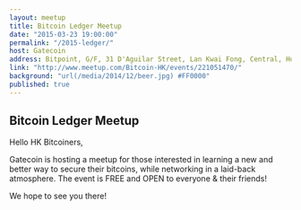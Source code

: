 ```yaml
---
layout: meetup
title: Bitcoin Ledger Meetup
date: "2015-03-23 19:00:00"
permalink: "/2015-ledger/"
host: Gatecoin
address: Bitpoint, G/F, 31 D'Aguilar Street, Lan Kwai Fong, Central, Hong Kong
link: "http://www.meetup.com/Bitcoin-HK/events/221051470/"
background: "url(/media/2014/12/beer.jpg) #FF0000"
published: true
---
```


## Bitcoin Ledger Meetup

Hello HK Bitcoiners,

Gatecoin is hosting a meetup for those interested in learning a new and better way to secure their bitcoins, while networking in a laid-back atmosphere. The event is FREE and OPEN to everyone & their friends!

We hope to see you there!
